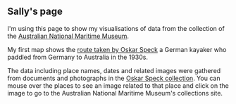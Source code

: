 ## Sally's page

I'm using this page to show my visualisations of data from the collection of the [Australian National Maritime Museum](http://collections.anmm.gov.au/collections). 

My first map shows the [route taken by Oskar Speck](https://sallyfl.github.io/OskarSpeckKayakVoyage/) a German kayaker who paddled from Germany to Australia in the 1930s.

The data including place names, dates and related images were gathered from documents and photographs in the [Oskar Speck collection](http://collections.anmm.gov.au/en/people/details/6904). You can mouse over the places to see an image related to that place and click on the image to go to the Australian National Maritime Museum's collections site.








